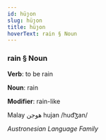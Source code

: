 ```yaml
---
id: hüȷon
slug: hüȷon
title: hüȷon
hoverText: rain § Noun
---
```


### rain § Noun

**Verb**: to be rain

**Noun**: rain

**Modifier**: rain-like

Malay هوجن hujan /hud͡ʒan/

*Austronesian Language Family*